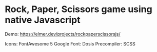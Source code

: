 # Rock, Paper, Scissors game using native Javascript

Demo: https://elmer.dev/projects/rockpaperscissorsjs/

Icons: FontAwesome 5
Google Font: Dosis
Precompiler: SCSS
